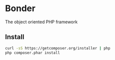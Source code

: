 # Bonder

The object oriented PHP framework


## Install

```bash
curl -sS https://getcomposer.org/installer | php
php composer.phar install
```